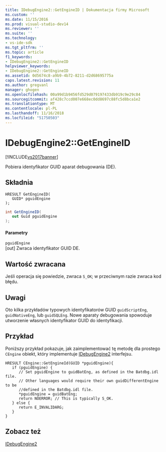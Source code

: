 ```yaml
---
title: IDebugEngine2::GetEngineID | Dokumentacja firmy Microsoft
ms.custom: ''
ms.date: 11/15/2016
ms.prod: visual-studio-dev14
ms.reviewer: ''
ms.suite: ''
ms.technology:
- vs-ide-sdk
ms.tgt_pltfrm: ''
ms.topic: article
f1_keywords:
- IDebugEngine2::GetEngineID
helpviewer_keywords:
- IDebugEngine2::GetEngineID
ms.assetid: 0d5674c8-a9b9-4b72-8211-d2d68695775a
caps.latest.revision: 11
ms.author: gregvanl
manager: ghogen
ms.openlocfilehash: 00a99d1b9456fd529d079197433db919c9e29c84
ms.sourcegitcommit: af428c7ccd007e668ec0dd8697c88fc5d8bca1e2
ms.translationtype: MT
ms.contentlocale: pl-PL
ms.lasthandoff: 11/16/2018
ms.locfileid: "51750503"
---
```

# <a name="idebugengine2getengineid"></a>IDebugEngine2::GetEngineID
[!INCLUDE[vs2017banner](../../../includes/vs2017banner.md)]

Pobiera identyfikator GUID aparat debugowania (DE).  
  
## <a name="syntax"></a>Składnia  
  
```cpp#  
HRESULT GetEngineID(   
   GUID* pguidEngine  
);  
```  
  
```csharp  
int GetEngineID(   
   out Guid pguidEngine  
);  
```  
  
#### <a name="parameters"></a>Parametry  
 `pguidEngine`  
 [out] Zwraca identyfikator GUID DE.  
  
## <a name="return-value"></a>Wartość zwracana  
 Jeśli operacja się powiedzie, zwraca `S_OK`; w przeciwnym razie zwraca kod błędu.  
  
## <a name="remarks"></a>Uwagi  
 Oto kilka przykładów typowych identyfikatorów GUID `guidScriptEng`, `guidNativeEng`, lub `guidSQLEng`. Nowe aparaty debugowania spowoduje utworzenie własnych identyfikator GUID do identyfikacji.  
  
## <a name="example"></a>Przykład  
 Poniższy przykład pokazuje, jak zaimplementować tę metodę dla prostego `CEngine` obiekt, który implementuje [IDebugEngine2](../../../extensibility/debugger/reference/idebugengine2.md) interfejsu.  
  
```cpp#  
HRESULT CEngine::GetEngineId(GUID *pguidEngine){    
   if (pguidEngine) {    
      // Set pguidEngine to guidBatEng, as defined in the Batdbg.idl file.    
      // Other languages would require their own guidDifferentEngine to be  
      //defined in the Batdbg.idl file.    
      *pguidEngine = guidBatEng;    
      return NOERROR; // This is typically S_OK.    
   } else {  
      return E_INVALIDARG;    
   }    
}    
```  
  
## <a name="see-also"></a>Zobacz też  
 [IDebugEngine2](../../../extensibility/debugger/reference/idebugengine2.md)

